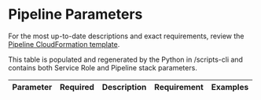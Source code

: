 # Pipeline Parameters

For the most up-to-date descriptions and exact requirements, review the [Pipeline CloudFormation template](../cloudformation-pipeline-template/template-pipeline.yml).

This table is populated and regenerated by the Python in /scripts-cli and contains both Service Role and Pipeline stack parameters.

| Parameter | Required | Description | Requirement | Examples | 
| --------- | -------- | ----------- | ----------- | -------- |
